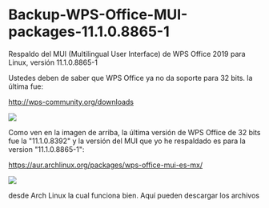 # Backup-WPS-Office-MUI-packages-11.1.0.8865-1
Respaldo del MUI (Multilingual User Interface) de WPS Office 2019 para Linux, versión 11.1.0.8865-1

Ustedes deben de saber que WPS Office ya no da soporte para 32 bits. la última fue:

http://wps-community.org/downloads

![](https://4.bp.blogspot.com/-35pUIh2peb0/Xa-GE21z9GI/AAAAAAAAUJk/OjHfCme7T7sW_YZ5I_XCQon2k8QxJqW3ACK4BGAYYCw/s640/wps%2Boffice%2B32%2Bbits.png)

Como ven en la imagen de arriba, la última versión de WPS Office de 32 bits fue la "11.1.0.8392" y la versión del MUI que yo he respaldado es para la version "11.1.0.8865-1":

https://aur.archlinux.org/packages/wps-office-mui-es-mx/

![](https://2.bp.blogspot.com/-bSAjYIhdKLA/Xa-Fq_4Jc4I/AAAAAAAAUJM/aWQzbz_grcUPAOTjj4yz4tq4LGWcbA8JQCK4BGAYYCw/s1600/ksnip_20191022-162421.png)

desde Arch Linux la cual funciona bien. Aquí pueden descargar los archivos 




